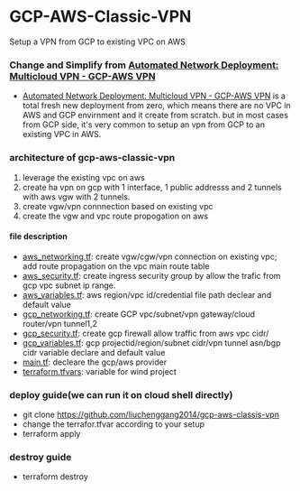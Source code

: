 # GCP-AWS-Classic-VPN
Setup a VPN from GCP to existing VPC on AWS

### Change and Simplify from [Automated Network Deployment: Multicloud VPN - GCP-AWS VPN](https://github.com/GoogleCloudPlatform/autonetdeploy-multicloudvpn)

- [Automated Network Deployment: Multicloud VPN - GCP-AWS VPN](https://github.com/GoogleCloudPlatform/autonetdeploy-multicloudvpn) is a total fresh new deployment from zero, which means there are no VPC in AWS and GCP envirnment and it create from scratch. but in most cases from GCP side, it's very common to setup an vpn from GCP to an existing VPC in AWS.

### architecture of gcp-aws-classic-vpn
1. leverage the existing vpc on aws
2. create ha vpn on gcp with 1 interface, 1 public addresss and 2 tunnels with aws vgw with 2 tunnels.
3. create vgw/vpn connnection based on existing vpc
4. create the vgw and vpc route propogation on aws


#### file description
- [aws_networking.tf](https://github.com/liuchenggang2014/gcp-aws-ha-vpn/blob/main/aws_networking.tf):  create vgw/cgw/vpn connection on existing vpc; add route propagation on the vpc main route table
- [aws_security.tf](https://github.com/liuchenggang2014/gcp-aws-ha-vpn/blob/main/aws_security.tf):    create ingress security group by allow the trafic from gcp vpc subnet ip range.
- [aws_variables.tf](https://github.com/liuchenggang2014/gcp-aws-ha-vpn/blob/main/aws_variables.tf):  aws region/vpc id/credential file path declear and default value
- [gcp_networking.tf](https://github.com/liuchenggang2014/gcp-aws-ha-vpn/blob/main/gcp_networking.tf): create GCP vpc/subnet/vpn gateway/cloud router/vpn tunnel1,2
- [gcp_security.tf](https://github.com/liuchenggang2014/gcp-aws-ha-vpn/blob/main/gcp_security.tf): create gcp firewall allow traffic from aws vpc cidr/
- [gcp_variables.tf](https://github.com/liuchenggang2014/gcp-aws-ha-vpn/blob/main/gcp_variables.tf): gcp projectid/region/subnet cidr/vpn tunnel asn/bgp cidr variable declare and default value
- [main.tf](https://github.com/liuchenggang2014/gcp-aws-ha-vpn/blob/main/main.tf): decleare the gcp/aws provider
- [terraform.tfvars](https://github.com/liuchenggang2014/gcp-aws-ha-vpn/blob/main/terraform.tfvars): variable for wind project


### deploy guide(we can run it on cloud shell directly)
- git clone https://github.com/liuchenggang2014/gcp-aws-classis-vpn
- change the terrafor.tfvar according to your setup
- terraform apply

### destroy guide
- terraform destroy
